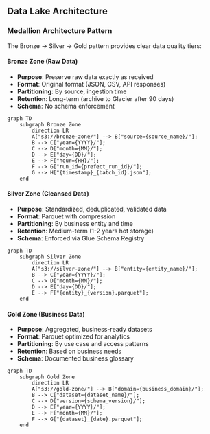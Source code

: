 ## Data Lake Architecture

### Medallion Architecture Pattern

The Bronze → Silver → Gold pattern provides clear data quality tiers:

#### Bronze Zone (Raw Data)

- **Purpose**: Preserve raw data exactly as received
- **Format**: Original format (JSON, CSV, API responses)
- **Partitioning**: By source, ingestion time
- **Retention**: Long-term (archive to Glacier after 90 days)
- **Schema**: No schema enforcement

```mermaid
graph TD
    subgraph Bronze Zone
        direction LR
        A["s3://bronze-zone/"] --> B["source={source_name}/"];
        B --> C["year={YYYY}/"];
        C --> D["month={MM}/"];
        D --> E["day={DD}/"];
        E --> F["hour={HH}/"];
        F --> G["run_id={prefect_run_id}/"];
        G --> H["{timestamp}_{batch_id}.json"];
    end
```

#### Silver Zone (Cleansed Data)

- **Purpose**: Standardized, deduplicated, validated data
- **Format**: Parquet with compression
- **Partitioning**: By business entity and time
- **Retention**: Medium-term (1-2 years hot storage)
- **Schema**: Enforced via Glue Schema Registry

```mermaid
graph TD
    subgraph Silver Zone
        direction LR
        A["s3://silver-zone/"] --> B["entity={entity_name}/"];
        B --> C["year={YYYY}/"];
        C --> D["month={MM}/"];
        D --> E["day={DD}/"];
        E --> F["{entity}_{version}.parquet"];
    end
```

#### Gold Zone (Business Data)

- **Purpose**: Aggregated, business-ready datasets
- **Format**: Parquet optimized for analytics
- **Partitioning**: By use case and access patterns
- **Retention**: Based on business needs
- **Schema**: Documented business glossary

```mermaid
graph TD
    subgraph Gold Zone
        direction LR
        A["s3://gold-zone/"] --> B["domain={business_domain}/"];
        B --> C["dataset={dataset_name}/"];
        C --> D["version={schema_version}/"];
        D --> E["year={YYYY}/"];
        E --> F["month={MM}/"];
        F --> G["{dataset}_{date}.parquet"];
    end
```
